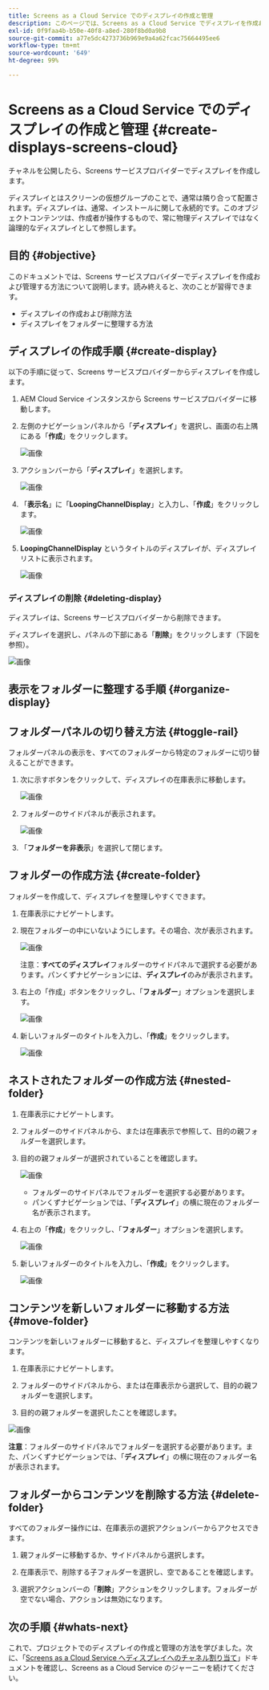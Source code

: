 ```yaml
---
title: Screens as a Cloud Service でのディスプレイの作成と管理
description: このページでは、Screens as a Cloud Service でディスプレイを作成および管理する方法について説明します。
exl-id: 0f9faa4b-b50e-40f8-a8ed-280f8bd0a9b8
source-git-commit: a77e5dc4273736b969e9a4a62fcac75664495ee6
workflow-type: tm+mt
source-wordcount: '649'
ht-degree: 99%

---
```


# Screens as a Cloud Service でのディスプレイの作成と管理 {#create-displays-screens-cloud}

チャネルを公開したら、Screens サービスプロバイダーでディスプレイを作成します。

ディスプレイとはスクリーンの仮想グループのことで、通常は隣り合って配置されます。ディスプレイは、通常、インストールに関して永続的です。このオブジェクトコンテンツは、作成者が操作するもので、常に物理ディスプレイではなく論理的なディスプレイとして参照します。

## 目的 {#objective}

このドキュメントでは、Screens サービスプロバイダーでディスプレイを作成および管理する方法について説明します。読み終えると、次のことが習得できます。

* ディスプレイの作成および削除方法
* ディスプレイをフォルダーに整理する方法

## ディスプレイの作成手順 {#create-display}

以下の手順に従って、Screens サービスプロバイダーからディスプレイを作成します。

1. AEM Cloud Service インスタンスから Screens サービスプロバイダーに移動します。
1. 左側のナビゲーションパネルから「**ディスプレイ**」を選択し、画面の右上隅にある「**作成**」をクリックします。

   ![画像](/help/screens-cloud/assets/display/disp-1.png)

1. アクションバーから「**ディスプレイ**」を選択します。

   ![画像](/help/screens-cloud/assets/display/disp-2.png)

1. 「**表示名**」に「**LoopingChannelDisplay**」と入力し、「**作成**」をクリックします。

   ![画像](/help/screens-cloud/assets/display/disp3.png)

1. **LoopingChannelDisplay** というタイトルのディスプレイが、ディスプレイリストに表示されます。

   ![画像](/help/screens-cloud/assets/display/disp-4.png)

### ディスプレイの削除 {#deleting-display}

ディスプレイは、Screens サービスプロバイダーから削除できます。

ディスプレイを選択し、パネルの下部にある「**削除**」をクリックします（下図を参照）。

![画像](/help/screens-cloud/assets/display/disp-5.png)

## 表示をフォルダーに整理する手順 {#organize-display}

## フォルダーパネルの切り替え方法 {#toggle-rail}

フォルダーパネルの表示を、すべてのフォルダーから特定のフォルダーに切り替えることができます。

1. 次に示すボタンをクリックして、ディスプレイの在庫表示に移動します。

   ![画像](/help/screens-cloud/assets/display/display-inventory.png)

1. フォルダーのサイドパネルが表示されます。

   ![画像](/help/screens-cloud/assets/display/toggle-rail.png)

1. 「**フォルダーを非表示**」を選択して閉じます。

## フォルダーの作成方法 {#create-folder}

フォルダーを作成して、ディスプレイを整理しやすくできます。

1. 在庫表示にナビゲートします。
1. 現在フォルダーの中にいないようにします。その場合、次が表示されます。

   ![画像](/help/screens-cloud/assets/display/verify-view.png)

   注意：**すべてのディスプレイ**&#x200B;フォルダーのサイドパネルで選択する必要があります。パンくずナビゲーションには、**ディスプレイ**&#x200B;のみが表示されます。

1. 右上の「作成」ボタンをクリックし、「**フォルダー**」オプションを選択します。

   ![画像](/help/screens-cloud/assets/display/Createfolder.png)

1. 新しいフォルダーのタイトルを入力し、「**作成**」をクリックします。

   ![画像](/help/screens-cloud/assets/display/Createfolder2.png)

## ネストされたフォルダーの作成方法 {#nested-folder}

1. 在庫表示にナビゲートします。

1. フォルダーのサイドパネルから、または在庫表示で参照して、目的の親フォルダーを選択します。
1. 目的の親フォルダーが選択されていることを確認します。

   ![画像](/help/screens-cloud/assets/display/Nestedview.png)

   * フォルダーのサイドパネルでフォルダーを選択する必要があります。
   * パンくずナビゲーションでは、「**ディスプレイ**」の横に現在のフォルダー名が表示されます。

1. 右上の「**作成**」をクリックし、「**フォルダー**」オプションを選択します。

   ![画像](/help/screens-cloud/assets/display/Createfolder.png)

1. 新しいフォルダーのタイトルを入力し、「**作成**」をクリックします。

   ![画像](/help/screens-cloud/assets/display/Createfolder2.png)

## コンテンツを新しいフォルダーに移動する方法 {#move-folder}

コンテンツを新しいフォルダーに移動すると、ディスプレイを整理しやすくなります。

1. 在庫表示にナビゲートします。

1. フォルダーのサイドパネルから、または在庫表示から選択して、目的の親フォルダーを選択します。

1. 目的の親フォルダーを選択したことを確認します。

![画像](/help/screens-cloud/assets/display/movetofolder.png)

**注意**：フォルダーのサイドパネルでフォルダーを選択する必要があります。また、パンくずナビゲーションでは、「**ディスプレイ**」の横に現在のフォルダー名が表示されます。

## フォルダーからコンテンツを削除する方法 {#delete-folder}

すべてのフォルダー操作には、在庫表示の選択アクションバーからアクセスできます。

1. 親フォルダーに移動するか、サイドパネルから選択します。

1. 在庫表示で、削除する子フォルダーを選択し、空であることを確認します。

1. 選択アクションバーの「**削除**」アクションをクリックします。フォルダーが空でない場合、アクションは無効になります。


## 次の手順 {#whats-next}

これで、プロジェクトでのディスプレイの作成と管理の方法を学びました。次に、「[Screens as a Cloud Service へディスプレイへのチャネル割り当て](https://experienceleague.adobe.com/docs/experience-manager-cloud-service/screens-as-cloud-service/create-content/assigning-channels-to-display.html)」ドキュメントを確認し、Screens as a Cloud Service のジャーニーを続けてください。
